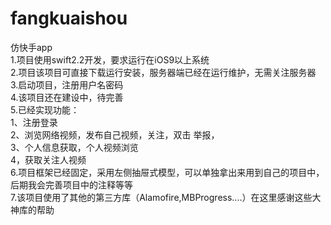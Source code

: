 # fangkuaishou
仿快手app<br>
1.项目使用swift2.2开发，要求运行在iOS9以上系统<br>
2.项目该项目可直接下载运行安装，服务器端已经在运行维护，无需关注服务器<br>
3.启动项目，注册用户名密码<br>
4.该项目还在建设中，待完善<br>
5.已经实现功能：<br>
    1、注册登录<br>
    2、浏览网络视频，发布自己视频，关注，双击 举报，<br>
    3、个人信息获取，个人视频浏览<br>
    4，获取关注人视频<br>
6.项目框架已经固定，采用左侧抽屉式模型，可以单独拿出来用到自己的项目中，后期我会完善项目中的注释等等<br>
7.该项目使用了其他的第三方库（Alamofire,MBProgress....）在这里感谢这些大神库的帮助<br>
